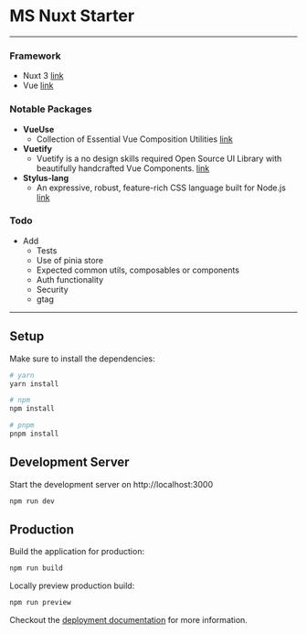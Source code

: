# MS Nuxt Starter
___
### Framework
- Nuxt 3 [link](https://nuxt.com/docs/getting-started/introduction)
- Vue [link](https://nuxt.com/docs/getting-started/introduction)


### Notable Packages
- **VueUse**
  - Collection of Essential Vue Composition Utilities [link](https://vueuse.org/functions.html)
- **Vuetify**
  - Vuetify is a no design skills required Open Source UI Library with beautifully handcrafted Vue Components. [link](https://vuetifyjs.com/en/getting-started/installation/)
- **Stylus-lang**
  - An expressive, robust, feature-rich CSS language built for Node.js [link](https://stylus-lang.com/docs/)

### Todo
- Add
  - Tests
  - Use of pinia store
  - Expected common utils, composables or components
  - Auth functionality
  - Security
  - gtag
___

## Setup

Make sure to install the dependencies:

```bash
# yarn
yarn install

# npm
npm install

# pnpm
pnpm install
```

## Development Server

Start the development server on http://localhost:3000

```bash
npm run dev
```

## Production

Build the application for production:

```bash
npm run build
```

Locally preview production build:

```bash
npm run preview
```

Checkout the [deployment documentation](https://nuxt.com/docs/getting-started/deployment) for more information.